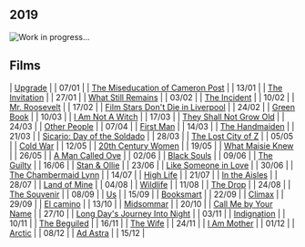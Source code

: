 ## 2019

![Work in progress...](https://www.markspaneth.com/assets/images/blog/_list_image/02_02_18_508408464_AAB_560x292.jpg)

## Films

| [Upgrade](https://www.imdb.com/title/tt6499752/) | | 07/01 |
| [The Miseducation of Cameron Post](https://www.imdb.com/title/tt6257174/) | | 13/01 |
| [The Invitation](https://www.imdb.com/title/tt2400463/) | | 27/01 |
| [What Still Remains](https://www.imdb.com/title/tt6013156/) | | 03/02 |
| [The Incident](https://www.imdb.com/title/tt0061814/) | | 10/02 |
| [Mr. Roosevelt](https://www.imdb.com/title/tt6212496/) | | 17/02 |
| [Film Stars Don't Die in Liverpool](https://www.imdb.com/title/tt5711148/) | | 24/02 |
| [Green Book](https://www.imdb.com/title/tt6966692/) | | 10/03 |
| [I Am Not A Witch](https://www.imdb.com/title/tt6213284/) | | 17/03 |
| [They Shall Not Grow Old](https://www.imdb.com/title/tt7905466/) | | 24/03 |
| [Other People](https://www.imdb.com/title/tt4158876/) | | 07/04 |
| [First Man](https://www.imdb.com/title/tt1213641/) | | 14/03 |
| [The Handmaiden](https://www.imdb.com/title/tt4016934/) | | 21/03 |
| [Sicario: Day of the Soldado](https://www.imdb.com/title/tt5052474/) | | 28/03 |
| [The Lost City of Z](https://www.imdb.com/title/tt1212428/) | | 05/05 |
| [Cold War](https://www.imdb.com/title/tt6543652/) | | 12/05 |
| [20th Century Women](https://www.imdb.com/title/tt4385888/) | | 19/05 |
| [What Maisie Knew](https://www.imdb.com/title/tt1932767/) | | 26/05 |
| [A Man Called Ove](https://www.imdb.com/title/tt4080728/) | | 02/06 |
| [Black Souls](https://www.imdb.com/title/tt3894190/) | | 09/06 |
| [The Guilty](https://www.imdb.com/title/tt6742252/) | | 16/06 |
| [Stan & Ollie](https://www.imdb.com/title/tt3385524/) | | 23/06 |
| [Like Someone in Love](https://www.imdb.com/title/tt1843287/) | | 30/06 |
| [The Chambermaid Lynn](https://www.imdb.com/title/tt3290440/) | | 14/07 |
| [High Life](https://www.imdb.com/title/tt4827558/) | | 21/07 |
| [In the Aisles](https://www.imdb.com/title/tt6263618/) | | 28/07 |
| [Land of Mine](https://www.imdb.com/title/tt3841424/) | | 04/08 |
| [Wildlife](https://www.imdb.com/title/tt5929754/) | | 11/08 |
| [The Drop](https://www.imdb.com/title/tt1600196/) | | 24/08 |
| [The Souvenir](https://www.imdb.com/title/tt6920356/) | | 08/09 |
| [Us](https://www.imdb.com/title/tt6857112/) | | 15/09 |
| [Booksmart](https://www.imdb.com/title/tt1489887/) | | 22/09 |
| [Climax](https://www.imdb.com/title/tt8359848/) | | 29/09 |
| [El camino](https://www.imdb.com/title/tt0884038/) | | 13/10 |
| [Midsommar](https://www.imdb.com/title/tt8772262/) | | 20/10 |
| [Call Me by Your Name](https://www.imdb.com/title/tt5726616/) | | 27/10 |
| [Long Day's Journey Into Night](https://www.imdb.com/title/tt0056196/) | | 03/11 |
| [Indignation](https://www.imdb.com/title/tt4193394/) | | 10/11 |
| [The Beguiled](https://www.imdb.com/title/tt5592248/) | | 16/11 |
| [The Wife](https://www.imdb.com/title/tt3750872/) | | 24/11 |
| [I Am Mother](https://www.imdb.com/title/tt6292852/) | | 01/12 |
| [Arctic](https://www.imdb.com/title/tt6820256/) | | 08/12 |
| [Ad Astra](https://www.imdb.com/title/tt2935510/) | | 15/12 |
